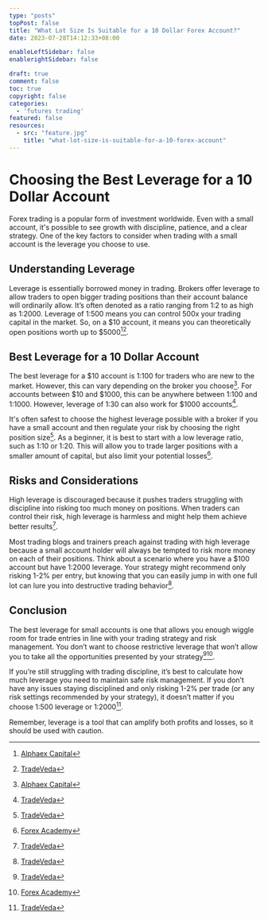 ```yaml
---
type: "posts"
topPost: false
title: "What Lot Size Is Suitable for a 10 Dollar Forex Account?"
date: 2023-07-28T14:12:33+08:00

enableLeftSidebar: false
enablerightSidebar: false

draft: true
comment: false
toc: true
copyright: false
categories: 
  - 'futures trading'
featured: false
resources: 
  - src: "feature.jpg"
    title: "what-lot-size-is-suitable-for-a-10-forex-account"
---
```


# Choosing the Best Leverage for a 10 Dollar Account

Forex trading is a popular form of investment worldwide. Even with a small account, it's possible to see growth with discipline, patience, and a clear strategy. One of the key factors to consider when trading with a small account is the leverage you choose to use. 

## Understanding Leverage

Leverage is essentially borrowed money in trading. Brokers offer leverage to allow traders to open bigger trading positions than their account balance will ordinarily allow. It’s often denoted as a ratio ranging from 1:2 to as high as 1:2000. Leverage of 1:500 means you can control 500x your trading capital in the market. So, on a $10 account, it means you can theoretically open positions worth up to $5000[^1^][^3^].

## Best Leverage for a 10 Dollar Account

The best leverage for a $10 account is 1:100 for traders who are new to the market. However, this can vary depending on the broker you choose[^1^]. For accounts between $10 and $1000, this can be anywhere between 1:100 and 1:1000. However, leverage of 1:30 can also work for $1000 accounts[^3^]. 

It's often safest to choose the highest leverage possible with a broker if you have a small account and then regulate your risk by choosing the right position size[^3^]. As a beginner, it is best to start with a low leverage ratio, such as 1:10 or 1:20. This will allow you to trade larger positions with a smaller amount of capital, but also limit your potential losses[^5^].

## Risks and Considerations

High leverage is discouraged because it pushes traders struggling with discipline into risking too much money on positions. When traders can control their risk, high leverage is harmless and might help them achieve better results[^3^]. 

Most trading blogs and trainers preach against trading with high leverage because a small account holder will always be tempted to risk more money on each of their positions. Think about a scenario where you have a $100 account but have 1:2000 leverage. Your strategy might recommend only risking 1-2% per entry, but knowing that you can easily jump in with one full lot can lure you into destructive trading behavior[^3^].

## Conclusion

The best leverage for small accounts is one that allows you enough wiggle room for trade entries in line with your trading strategy and risk management. You don’t want to choose restrictive leverage that won’t allow you to take all the opportunities presented by your strategy[^3^][^5^].

If you’re still struggling with trading discipline, it’s best to calculate how much leverage you need to maintain safe risk management. If you don’t have any issues staying disciplined and only risking 1-2% per trade (or any risk settings recommended by your strategy), it doesn’t matter if you choose 1:500 leverage or 1:2000[^3^].

Remember, leverage is a tool that can amplify both profits and losses, so it should be used with caution. 

[^1^]: [Alphaex Capital](https://www.alphaexcapital.com/leverage-in-forex/what-is-the-best-leverage-for-10/#:~:text=The%20best%20leverage%20for%20%2410%20is%201%3A100%20for%20traders,on%20the%20broker%20you%20choose.)
[^3^]: [TradeVeda](https://tradeveda.com/best-leverage-for-small-account/)
[^5^]: [Forex Academy](https://www.forex.academy/how-to-grow-a-10-forex-account-2/)

